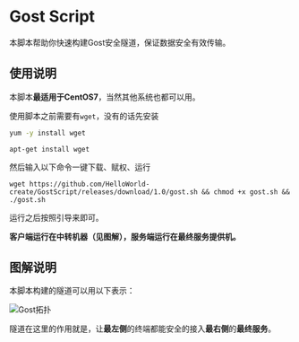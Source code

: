 # Gost Script
本脚本帮助你快速构建Gost安全隧道，保证数据安全有效传输。

## 使用说明

本脚本**最适用于CentOS7**，当然其他系统也都可以用。

使用脚本之前需要有`wget`，没有的话先安装

```bash
yum -y install wget
```

```shell
apt-get install wget
```

然后输入以下命令一键下载、赋权、运行

```shell
wget https://github.com/HelloWorld-create/GostScript/releases/download/1.0/gost.sh && chmod +x gost.sh && ./gost.sh
```

运行之后按照引导来即可。

**客户端运行在中转机器（见图解），服务端运行在最终服务提供机。**

## 图解说明

本脚本构建的隧道可以用以下表示：

![Gost拓扑](http://cos.nju.world:9000/public-pictures/GithubPics/Gost拓扑.jpg)

隧道在这里的作用就是，让**最左侧**的终端都能安全的接入**最右侧**的**最终服务**。
